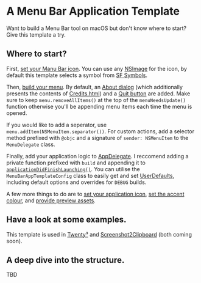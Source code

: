 # A Menu Bar Application Template

Want to build a Menu Bar tool on macOS but don't know where to start? Give this template a try.

## Where to start?

First, [set your Manu Bar icon](https://github.com/ZestProjects/MenuBarAppTemplate/blob/main/MenuBarAppTemplate/AppDelegate.swift#L21). You can use any [NSImage](https://developer.apple.com/documentation/appkit/nsimage) for the icon, by default this template selects a symbol from [SF Symbols](https://developer.apple.com/sf-symbols).

Then, [build your menu](https://github.com/ZestProjects/MenuBarAppTemplate/blob/main/MenuBarAppTemplate/MenuDelegate.swift#L13). By default, an [About dialog](https://github.com/ZestProjects/MenuBarAppTemplate/blob/main/MenuBarAppTemplate/MenuDelegate.swift#L16) (which additionally presents the contents of [Credits.html](https://github.com/ZestProjects/MenuBarAppTemplate/blob/main/MenuBarAppTemplate/Credits.html)) and a [Quit button](https://github.com/ZestProjects/MenuBarAppTemplate/blob/main/MenuBarAppTemplate/MenuDelegate.swift#L23) are added. Make sure to keep `menu.removeAllItems()` at the top of the `menuNeedsUpdate()` function otherwise you'll be appending menu items each time the menu is opened.

If you would like to add a seperator, use `menu.addItem(NSMenuItem.separator())`. For custom actions, add a selector method prefixed with `@objc` and a signature of `sender: NSMenuItem` to the `MenuDelegate` class.

Finally, add your application logic to [AppDelegate](). I reccomend adding a private function prefixed with `build` and appending it to [`applicationDidFinishLaunching()`](https://github.com/ZestProjects/MenuBarAppTemplate/blob/main/MenuBarAppTemplate/AppDelegate.swift#L14). You can utilise the `MenuBarAppTemplateConfig` class to easily get and set [UserDefaults](https://developer.apple.com/documentation/foundation/userdefaults), including default options and overrides for `DEBUG` builds.

A few more things to do are to [set your application icon](https://github.com/ZestProjects/MenuBarAppTemplate/blob/main/MenuBarAppTemplate/Assets.xcassets/AppIcon.appiconset/Contents.json), [set the accent colour](https://github.com/ZestProjects/MenuBarAppTemplate/blob/main/MenuBarAppTemplate/Assets.xcassets/AccentColor.colorset/Contents.json), and [provide preview assets](https://github.com/ZestProjects/MenuBarAppTemplate/blob/main/MenuBarAppTemplate/Preview%20Content/Preview%20Assets.xcassets/Contents.json).

## Have a look at some examples.

This template is used in [Twenty³]() and [Screenshot2Clipboard]() (both coming soon).

## A deep dive into the structure.

TBD
